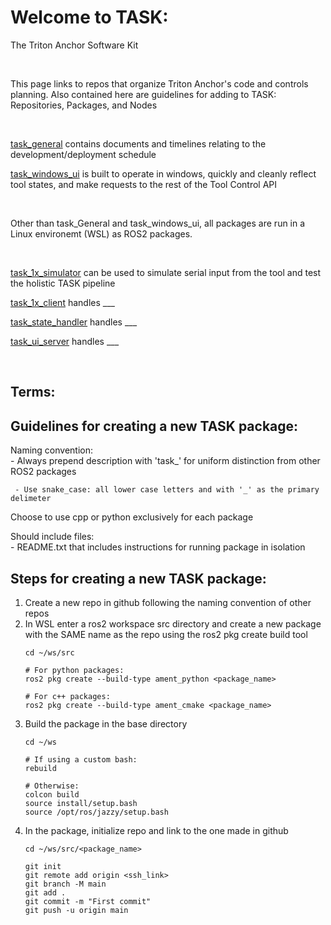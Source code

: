 # Welcome to TASK:
The Triton Anchor Software Kit

<br />

This page links to repos that organize Triton Anchor's code and controls planning.
Also contained here are guidelines for adding to TASK: Repositories, Packages, and Nodes

<br />

[task_general](https://github.com/Triton-Anchor/General) contains documents and timelines relating to the development/deployment schedule 
     
[task_windows_ui](https://github.com/Triton-Anchor) is built to operate in windows, quickly and cleanly reflect tool states, and make requests to the rest of the Tool Control API

<br />

Other than task_General and task_windows_ui, all packages are run in a Linux environemt (WSL) as ROS2 packages.

<br />

[task_1x_simulator](https://github.com/Triton-Anchor) can be used to simulate serial input from the tool and test the holistic TASK pipeline
     
[task_1x_client](https://github.com/Triton-Anchor/task_1x_client) handles ___
     
[task_state_handler](https://github.com/Triton-Anchor) handles ___
     
[task_ui_server](https://github.com/Triton-Anchor) handles ___

<br />

## Terms:

## Guidelines for creating a new TASK package:
Naming convention:<br />
     - Always prepend description with 'task_' for uniform distinction from other ROS2 packages
     
     - Use snake_case: all lower case letters and with '_' as the primary delimeter
     
Choose to use cpp or python exclusively for each package<br />

Should include files:<br />
    - README.txt that includes instructions for running package in isolation

## Steps for creating a new TASK package:
1. Create a new repo in github following the naming convention of other repos
2. In WSL enter a ros2 workspace src directory and create a new package with the SAME name as the repo using the ros2 pkg create build tool
   ```
   cd ~/ws/src

   # For python packages:
   ros2 pkg create --build-type ament_python <package_name>
   
   # For c++ packages:
   ros2 pkg create --build-type ament_cmake <package_name>
   ```
3. Build the package in the base directory
   ```
   cd ~/ws
   
   # If using a custom bash:
   rebuild
   
   # Otherwise:
   colcon build
   source install/setup.bash
   source /opt/ros/jazzy/setup.bash
   ```
4. In the package, initialize repo and link to the one made in github
   ```
   cd ~/ws/src/<package_name>
   
   git init
   git remote add origin <ssh_link>
   git branch -M main
   git add .
   git commit -m "First commit"
   git push -u origin main
   ```


